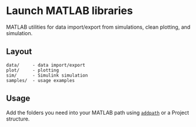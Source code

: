 # Launch MATLAB libraries
MATLAB utilities for data import/export from simulations, clean plotting, and simulation.

## Layout
```
data/     - data import/export
plot/     - plotting
sim/      - Simulink simulation
samples/  - usage examples
```

## Usage
Add the folders you need into your MATLAB path using [`addpath`](https://www.mathworks.com/help/matlab/ref/addpath.html) or a Project structure.
